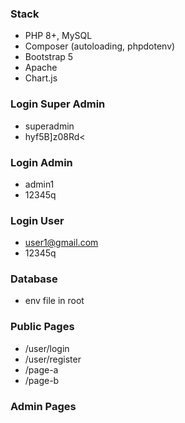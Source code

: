 ### Stack
- PHP 8+, MySQL
- Composer (autoloading, phpdotenv)
- Bootstrap 5
- Apache
- Chart.js

### Login Super Admin
- superadmin
- hyf5B]z08Rd<

### Login Admin
- admin1
- 12345q

### Login User
- user1@gmail.com
- 12345q

### Database
- env file in root

### Public Pages
- /user/login
- /user/register
- /page-a
- /page-b

### Admin Pages